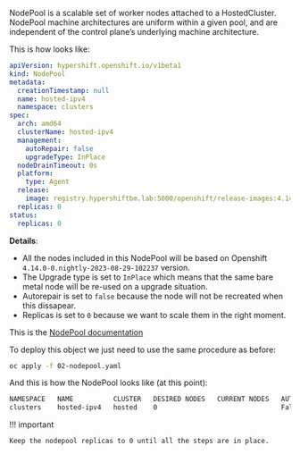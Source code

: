 NodePool is a scalable set of worker nodes attached to a HostedCluster. NodePool machine architectures are uniform within a given pool, and are independent of the control plane’s underlying machine architecture.

This is how looks like:

```yaml
apiVersion: hypershift.openshift.io/v1beta1
kind: NodePool
metadata:
  creationTimestamp: null
  name: hosted-ipv4
  namespace: clusters
spec:
  arch: amd64
  clusterName: hosted-ipv4
  management:
    autoRepair: false
    upgradeType: InPlace
  nodeDrainTimeout: 0s
  platform:
    type: Agent
  release:
    image: registry.hypershiftbm.lab:5000/openshift/release-images:4.14.0-0.nightly-2023-08-29-102237 ## CHANGE THIS!!
  replicas: 0
status:
  replicas: 0
```

**Details**:

- All the nodes included in this NodePool will be based on Openshift `4.14.0-0.nightly-2023-08-29-102237` version.
- The Upgrade type is set to `InPlace` which means that the same bare metal node will be re-used on a upgrade situation.
- Autorepair is set to `false` because the node will not be recreated when this dissapear.
- Replicas is set to `0` because we want to scale them in the right moment.

This is the [NodePool documentation](https://hypershift-docs.netlify.app/reference/api/#hypershift.openshift.io%2fv1beta1)

To deploy this object we just need to use the same procedure as before:

```bash
oc apply -f 02-nodepool.yaml
```

And this is how the NodePool looks like (at this point):

```bash
NAMESPACE   NAME          CLUSTER   DESIRED NODES   CURRENT NODES   AUTOSCALING   AUTOREPAIR   VERSION                              UPDATINGVERSION   UPDATINGCONFIG   MESSAGE
clusters    hosted-ipv4   hosted    0                               False         False        4.14.0-0.nightly-2023-08-29-102237
```

!!! important

    Keep the nodepool replicas to 0 until all the steps are in place.